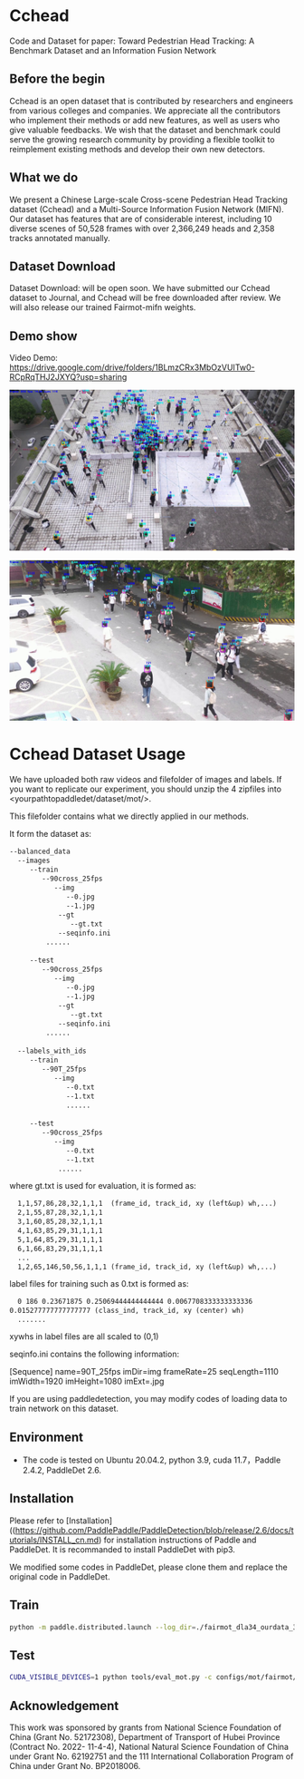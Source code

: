 # Cchead


Code and Dataset for paper: Toward Pedestrian Head Tracking: A Benchmark Dataset and an Information Fusion Network

## Before the begin

Cchead is an open dataset that is contributed by researchers and engineers from various colleges and companies. We appreciate all the contributors who implement their methods or add new features, as well as users who give valuable feedbacks. We wish that the dataset and benchmark could serve the growing research community by providing a flexible toolkit to reimplement existing methods and develop their own new detectors.

## What we do
We present a Chinese Large-scale Cross-scene Pedestrian Head Tracking dataset (Cchead) and a Multi-Source Information Fusion Network (MIFN). Our dataset has features that are of considerable interest, including 10 diverse scenes of 50,528 frames with over 2,366,249 heads and 2,358 tracks annotated manually. 

## Dataset Download



Dataset Download: will be open soon. We have submitted our Cchead dataset to Journal, and Cchead will be free downloaded after review. We will also release our trained Fairmot-mifn weights.

## Demo show
Video Demo: https://drive.google.com/drive/folders/1BLmzCRx3MbOzVUITw0-RCpRqTHJ2JXYQ?usp=sharing

![image](https://github.com/kailaisun/Cchead/blob/main/show/v1-1.png)


![image](https://github.com/kailaisun/Cchead/blob/main/show/v2-1.png)



# Cchead Dataset Usage

<!---
https://cloud.tsinghua.edu.cn/d/a9f2703b83a54dc7b569/
-->

We have uploaded both raw videos and filefolder of images and labels. If you want to replicate our experiment, you should unzip the 4 zipfiles into <yourpathtopaddledet/dataset/mot/>.


This filefolder contains what we directly applied in our methods.

It form the dataset as:


    --balanced_data
      --images
         --train
            --90cross_25fps
               --img
                  --0.jpg
                  --1.jpg
                --gt
                   --gt.txt
                --seqinfo.ini
             ......
        
         --test
            --90cross_25fps
               --img
                  --0.jpg
                  --1.jpg
                --gt
                   --gt.txt
                --seqinfo.ini
             ......
             
      --labels_with_ids
         --train
            --90T_25fps
               --img
                  --0.txt
                  --1.txt
                  ......
      
         --test
            --90cross_25fps
               --img
                  --0.txt
                  --1.txt
                ......

where gt.txt is used for evaluation, it is formed as:

      1,1,57,86,28,32,1,1,1  (frame_id, track_id, xy (left&up) wh,...)
      2,1,55,87,28,32,1,1,1
      3,1,60,85,28,32,1,1,1
      4,1,63,85,29,31,1,1,1
      5,1,64,85,29,31,1,1,1
      6,1,66,83,29,31,1,1,1
      ...
      1,2,65,146,50,56,1,1,1 (frame_id, track_id, xy (left&up) wh,...)

label files for training such as 0.txt is formed as:

      0 186 0.23671875 0.25069444444444444 0.0067708333333333336 0.015277777777777777 (class_ind, track_id, xy (center) wh)
      .......

xywhs in label files are all scaled to (0,1)

seqinfo.ini contains the following information:

[Sequence]
name=90T_25fps
imDir=img
frameRate=25
seqLength=1110
imWidth=1920
imHeight=1080
imExt=.jpg

If you are using paddledetection, you may modify codes of loading data to train network on this dataset.

## Environment
- The code is tested on Ubuntu 20.04.2, python 3.9, cuda 11.7，Paddle 2.4.2, PaddleDet 2.6.


## Installation

Please refer to [Installation]((https://github.com/PaddlePaddle/PaddleDetection/blob/release/2.6/docs/tutorials/INSTALL_cn.md) for installation instructions of Paddle and PaddleDet. It is recommanded to install PaddleDet with pip3.

We modified some codes in PaddleDet, please clone them and replace the original code in PaddleDet.
  
## Train
```Bash
python -m paddle.distributed.launch --log_dir=./fairmot_dla34_ourdata_30e_1088x608_mifn/ --gpus 0,1,2,3 tools/train.py -c configs/mot/fairmot/fairmot_ourdata_dla34_30e_1088x608_mifn.yml```
```

## Test

```Bash
CUDA_VISIBLE_DEVICES=1 python tools/eval_mot.py -c configs/mot/fairmot/fairmot_ourdata_dla34_30e_1088x608_mifn.yml -o weights=<path to weights>
```




## Acknowledgement


This work was sponsored by grants from National Science Foundation of China (Grant No. 52172308), Department of Transport of Hubei Province (Contract No. 2022- 11-4-4), National Natural Science Foundation of China under Grant No. 62192751 and the 111 International Collaboration Program of China under Grant No. BP2018006.
